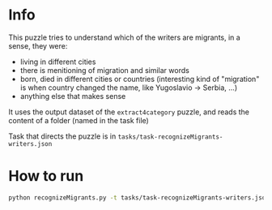 # Info

This puzzle tries to understand which of the writers are migrants, in a sense, they were:
  + living in different cities
  + there is menitioning of migration and similar words
  + born, died in different cities or countries (interesting kind of "migration" is when country changed the name, like Yugoslavio -> Serbia, ...)
  + anything else that makes sense

It uses the output dataset of the `extract4category` puzzle, and reads the content of a folder (named in the task file)

Task that directs the puzzle is in `tasks/task-recognizeMigrants-writers.json`

# How to run

```sh
python recognizeMigrants.py -t tasks/task-recognizeMigrants-writers.json
```